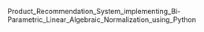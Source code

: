 Product_Recommendation_System_implementing_Bi-Parametric_Linear_Algebraic_Normalization_using_Python
